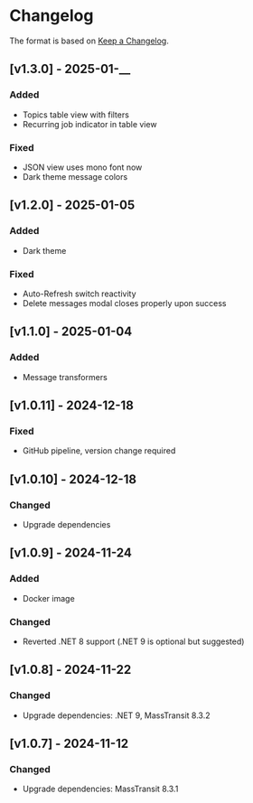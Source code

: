 # Changelog

The format is based on [Keep a Changelog](https://keepachangelog.com/en/1.0.0/).

## [v1.3.0] - 2025-01-__

### Added

- Topics table view with filters
- Recurring job indicator in table view

### Fixed

- JSON view uses mono font now
- Dark theme message colors

## [v1.2.0] - 2025-01-05

### Added

- Dark theme

### Fixed

- Auto-Refresh switch reactivity
- Delete messages modal closes properly upon success

## [v1.1.0] - 2025-01-04

### Added

- Message transformers

## [v1.0.11] - 2024-12-18

### Fixed

- GitHub pipeline, version change required

## [v1.0.10] - 2024-12-18

### Changed

- Upgrade dependencies

## [v1.0.9] - 2024-11-24

### Added

- Docker image

### Changed

- Reverted .NET 8 support (.NET 9 is optional but suggested)

## [v1.0.8] - 2024-11-22

### Changed

- Upgrade dependencies: .NET 9, MassTransit 8.3.2

## [v1.0.7] - 2024-11-12

### Changed

- Upgrade dependencies: MassTransit 8.3.1
